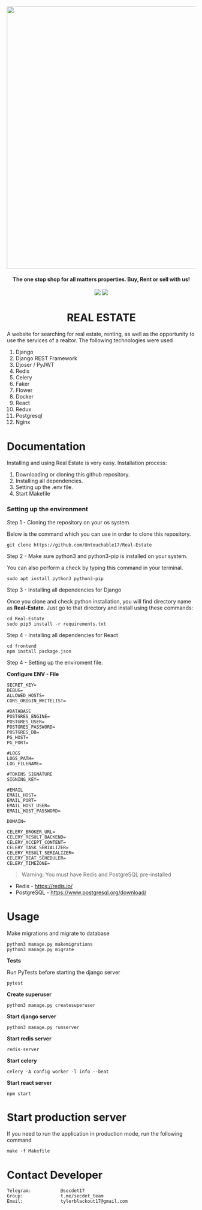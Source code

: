 <h1 align="center">
    <a href="https://github.com/Untouchable17/Real-Estate">
        <img src="https://i.ibb.co/k4Kqmv6/2023-02-02-14-50-15.png" width="700">
    </a>
</h1>

<h4 align="center"> The one stop shop for all matters properties. Buy, Rent or sell with us! </h4>

<p align="center">
<a href="https://github.com/Untouchable17/Real-Estate"><img src="https://img.shields.io/static/v1?label=version&message=1.0.7&color=blue"></a>
<a href="https://github.com/Untouchable17/Real-Estate/issues?q=is:issue+is:closed"><img src="https://img.shields.io/github/issues-closed/Untouchable17/Real-Estate?color=orange"></a>

</p>

<h1 align="center">REAL ESTATE</h1>

A website for searching for real estate, renting, as well as the opportunity to use the services of a realtor. The following technologies were used

1. Django
2. Django REST Framework
3. Djoser / PyJWT
4. Redis
5. Celery
6. Faker
7. Flower
8. Docker
9. React
10. Redux
11. Postgresql
12. Nginx



# Documentation

Installing and using Real Estate is very easy. Installation process:

1. Downloading or cloning this github repository.
2. Installing all dependencies.
3. Setting up the .env file.
4. Start Makefile




### Setting up the environment

Step 1 - Cloning the repository on your os system.

Below is the command which you can use in order to clone this repository.
```
git clone https://github.com/Untouchable17/Real-Estate
```

Step 2 - Make sure python3 and python3-pip is installed on your system.

You can also perform a check by typing this command in your terminal.
```
sudo apt install python3 python3-pip
```

Step 3 - Installing all dependencies for Django

Once you clone and check python installation, you will find directory name as **Real-Estate**. Just go to that directory and install using these commands:
```
cd Real-Estate
sudo pip3 install -r requirements.txt
```

Step 4 - Installing all dependencies for React
```
cd frontend
npm install package.json 
```

Step 4 - Setting up the enviroment file.

**Configure ENV - File**

```
SECRET_KEY=
DEBUG=
ALLOWED_HOSTS=
CORS_ORIGIN_WHITELIST=

#DATABASE
POSTGRES_ENGINE=
POSTGRES_USER=
POSTGRES_PASSWORD=
POSTGRES_DB=
PG_HOST=
PG_PORT=

#LOGS
LOGS_PATH=
LOG_FILENAME=

#TOKENS SIGNATURE
SIGNING_KEY=

#EMAIL
EMAIL_HOST=
EMAIL_PORT=
EMAIL_HOST_USER=
EMAIL_HOST_PASSWORD=

DOMAIN=

CELERY_BROKER_URL=
CELERY_RESULT_BACKEND=
CELERY_ACCEPT_CONTENT=
CELERY_TASK_SERIALIZER=
CELERY_RESULT_SERIALIZER=
CELERY_BEAT_SCHEDULER=
CELERY_TIMEZONE=

```

> Warning: You must have Redis and PostgreSQL pre-installed

* Redis - https://redis.io/
* PostgreSQL - https://www.postgresql.org/download/

# Usage

Make migrations and migrate to database
```
python3 manage.py makemigrations
python3 manage.py migrate
```

**Tests**

Run PyTests before starting the django server
```
pytest
```

**Create superuser**

```
python3 manage.py createsuperuser
```

**Start django server**

```
python3 manage.py runserver
```

**Start redis server**
```
redis-server
```

**Start celery**

```
celery -A config worker -l info --beat
```


**Start react server**
```
npm start
```




# Start production server

If you need to run the application in production mode, run the following command

```
make -f Makefile 
```


# Contact Developer


    Telegram:           @secdet17
    Group:              t.me/secdet_team
    Email:              tylerblackout17@gmail.com


